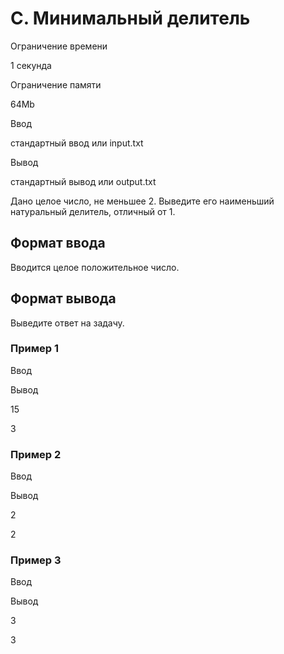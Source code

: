 C. Минимальный делитель
=======================

Ограничение времени

1 секунда

Ограничение памяти

64Mb

Ввод

стандартный ввод или input.txt

Вывод

стандартный вывод или output.txt

Дано целое число, не меньшее 2. Выведите его наименьший натуральный делитель, отличный от 1.

Формат ввода
------------

Вводится целое положительное число.

Формат вывода
-------------

Выведите ответ на задачу.

### Пример 1

Ввод

Вывод

15

3

### Пример 2

Ввод

Вывод

2

2

### Пример 3

Ввод

Вывод

3

3
